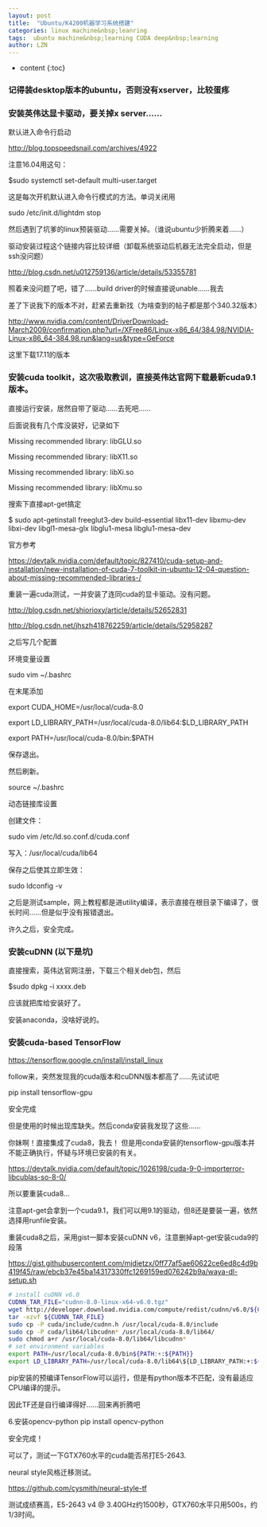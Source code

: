 ```yaml
---
layout: post
title:  "Ubuntu/K4200机器学习系统搭建"
categories: linux machine&nbsp;leanring 
tags:  ubuntu machine&nbsp;learning CUDA deep&nbsp;learning
author: LZN
---
```


* content
{:toc}

### 记得装desktop版本的ubuntu，否则没有xserver，比较蛋疼
### 安装英伟达显卡驱动，要关掉x server……
默认进入命令行启动

http://blog.topspeedsnail.com/archives/4922

注意16.04用这句：

$sudo systemctl set-default multi-user.target

这是每次开机默认进入命令行模式的方法。单词关闭用

sudo /etc/init.d/lightdm stop

然后遇到了坑爹的linux预装驱动……需要关掉。（谁说ubuntu少折腾来着……）

驱动安装过程这个链接内容比较详细（卸载系统驱动后机器无法完全启动，但是ssh没问题）

http://blog.csdn.net/u012759136/article/details/53355781  

照着来没问题了吧，错了……build driver的时候直接说unable……我去

差了下说我下的版本不对，赶紧去重新找（为啥查到的帖子都是那个340.32版本）

http://www.nvidia.com/content/DriverDownload-March2009/confirmation.php?url=/XFree86/Linux-x86_64/384.98/NVIDIA-Linux-x86_64-384.98.run&lang=us&type=GeForce

这里下载17.11的版本

### 安装cuda toolkit，这次吸取教训，直接英伟达官网下载最新cuda9.1版本。
直接运行安装，居然自带了驱动……去死吧……

后面说我有几个库没装好，记录如下

Missing recommended library: libGLU.so

Missing recommended library: libX11.so

Missing recommended library: libXi.so

Missing recommended library: libXmu.so

搜索下直接apt-get搞定

$ sudo apt-getinstall freeglut3-dev build-essential libx11-dev libxmu-dev libxi-dev libgl1-mesa-glx libglu1-mesa libglu1-mesa-dev

官方参考

https://devtalk.nvidia.com/default/topic/827410/cuda-setup-and-installation/new-installation-of-cuda-7-toolkit-in-ubuntu-12-04-question-about-missing-recommended-libraries-/

重装一遍cuda测试，一并安装了连同cuda的显卡驱动。没有问题。

http://blog.csdn.net/shiorioxy/article/details/52652831

http://blog.csdn.net/jhszh418762259/article/details/52958287

之后写几个配置

环境变量设置

sudo vim ~/.bashrc

在末尾添加

export CUDA_HOME=/usr/local/cuda-8.0

export LD_LIBRARY_PATH=/usr/local/cuda-8.0/lib64:$LD_LIBRARY_PATH

export PATH=/usr/local/cuda-8.0/bin:$PATH

保存退出。

然后刷新。

source ~/.bashrc

动态链接库设置

创建文件：

sudo vim /etc/ld.so.conf.d/cuda.conf

写入：/usr/local/cuda/lib64

保存之后使其立即生效：

sudo ldconfig -v

之后是测试sample，网上教程都是进utility编译，表示直接在根目录下编译了，很长时间……但是似乎没有报错退出。

许久之后，安全完成。



### 安装cuDNN (以下是坑)
直接搜索，英伟达官网注册，下载三个相关deb包，然后

$sudo dpkg -i xxxx.deb

应该就把库给安装好了。

安装anaconda，没啥好说的。

### 安装cuda-based TensorFlow
https://tensorflow.google.cn/install/install_linux

follow来，突然发现我的cuda版本和cuDNN版本都高了……先试试吧

pip install tensorflow-gpu

安全完成

但是使用的时候出现库缺失。然后conda安装我发现了这些……




你妹啊！直接集成了cuda8，我去！
但是用conda安装的tensorflow-gpu版本并不能正确执行，怀疑与环境已安装的有关。

https://devtalk.nvidia.com/default/topic/1026198/cuda-9-0-importerror-libcublas-so-8-0/

所以要重装cuda8...

注意apt-get会拿到一个cuda9.1，我们可以用9.1的驱动，但8还是要装一遍，依然选择用runfile安装。

重装cuda8之后，采用gist一脚本安装cuDNN v6，注意删掉apt-get安装cuda9的段落

https://gist.githubusercontent.com/mjdietzx/0ff77af5ae60622ce6ed8c4d9b419f45/raw/ebcb37e45ba14317330ffc1269159ed076242b9a/waya-dl-setup.sh
```bash
# install cuDNN v6.0
CUDNN_TAR_FILE="cudnn-8.0-linux-x64-v6.0.tgz"
wget http://developer.download.nvidia.com/compute/redist/cudnn/v6.0/${CUDNN_TAR_FILE}
tar -xzvf ${CUDNN_TAR_FILE}
sudo cp -P cuda/include/cudnn.h /usr/local/cuda-8.0/include
sudo cp -P cuda/lib64/libcudnn* /usr/local/cuda-8.0/lib64/
sudo chmod a+r /usr/local/cuda-8.0/lib64/libcudnn*
# set environment variables
export PATH=/usr/local/cuda-8.0/bin${PATH:+:${PATH}}
export LD_LIBRARY_PATH=/usr/local/cuda-8.0/lib64\${LD_LIBRARY_PATH:+:${LD_LIBRARY_PATH}}
```
pip安装的预编译TensorFlow可以运行，但是有python版本不匹配，没有最适应CPU编译的提示。

因此TF还是自行编译得好……回来再折腾吧

6.安装opencv-python
pip install opencv-python

安全完成！

可以了，测试一下GTX760水平的cuda能否吊打E5-2643.

neural style风格迁移测试。

https://github.com/cysmith/neural-style-tf

测试成绩赛高，E5-2643 v4 @ 3.40GHz约1500秒，GTX760水平只用500s，约1/3时间。


